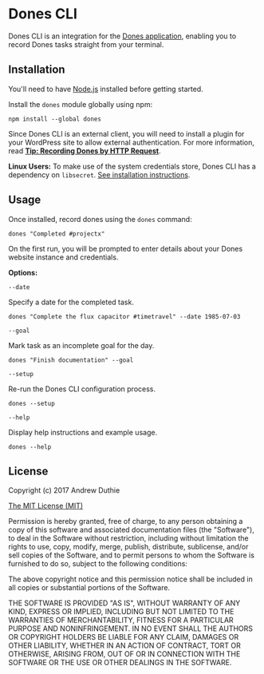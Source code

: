 # Dones CLI

Dones CLI is an integration for the [Dones application](https://github.com/aduth/dones), enabling you to record Dones tasks straight from your terminal.

## Installation

You'll need to have [Node.js](https://nodejs.org/en/) installed before getting started. 

Install the `dones` module globally using npm:

```
npm install --global dones
```

Since Dones CLI is an external client, you will need to install a plugin for your WordPress site to allow external authentication. For more information, read [**Tip: Recording Dones by HTTP Request**](https://github.com/aduth/dones/wiki/Tip:-Recording-Dones-by-HTTP-Request).

**Linux Users:** To make use of the system credentials store, Dones CLI has a dependency on `libsecret`. [See installation instructions](https://www.npmjs.com/package/keytar#on-linux).

## Usage

Once installed, record dones using the `dones` command:

```
dones "Completed #projectx"
```

On the first run, you will be prompted to enter details about your Dones website instance and credentials.

**Options:**

`--date`

Specify a date for the completed task.

```
dones "Complete the flux capacitor #timetravel" --date 1985-07-03
```

`--goal`

Mark task as an incomplete goal for the day.

```
dones "Finish documentation" --goal
```

`--setup`

Re-run the Dones CLI configuration process.

```
dones --setup
```

`--help`

Display help instructions and example usage.

```
dones --help
```

## License

Copyright (c) 2017 Andrew Duthie

[The MIT License (MIT)](https://opensource.org/licenses/MIT)

Permission is hereby granted, free of charge, to any person obtaining a copy of this software and associated documentation files (the "Software"), to deal in the Software without restriction, including without limitation the rights to use, copy, modify, merge, publish, distribute, sublicense, and/or sell copies of the Software, and to permit persons to whom the Software is furnished to do so, subject to the following conditions:

The above copyright notice and this permission notice shall be included in all copies or substantial portions of the Software.

THE SOFTWARE IS PROVIDED "AS IS", WITHOUT WARRANTY OF ANY KIND, EXPRESS OR IMPLIED, INCLUDING BUT NOT LIMITED TO THE WARRANTIES OF MERCHANTABILITY, FITNESS FOR A PARTICULAR PURPOSE AND NONINFRINGEMENT. IN NO EVENT SHALL THE AUTHORS OR COPYRIGHT HOLDERS BE LIABLE FOR ANY CLAIM, DAMAGES OR OTHER LIABILITY, WHETHER IN AN ACTION OF CONTRACT, TORT OR OTHERWISE, ARISING FROM, OUT OF OR IN CONNECTION WITH THE SOFTWARE OR THE USE OR OTHER DEALINGS IN THE SOFTWARE.
